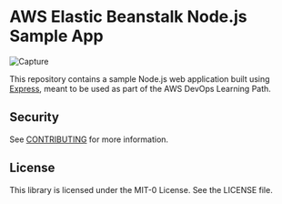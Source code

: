 # AWS Elastic Beanstalk Node.js Sample App

![Capture](https://user-images.githubusercontent.com/53549619/180118875-e4051260-d282-4d06-86e6-ae65e23afd97.PNG)


This repository contains a sample Node.js web application built using [Express](https://expressjs.com/), meant to be used as part of the AWS DevOps Learning Path.

## Security

See [CONTRIBUTING](CONTRIBUTING.md#security-issue-notifications) for more information.

## License

This library is licensed under the MIT-0 License. See the LICENSE file.

